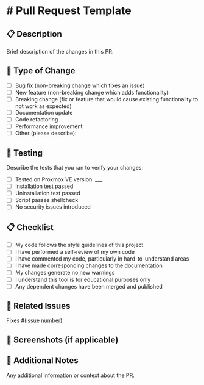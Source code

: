 # # Pull Request Template

## 📋 Description

Brief description of the changes in this PR.

## 🔧 Type of Change

- [ ] Bug fix (non-breaking change which fixes an issue)
- [ ] New feature (non-breaking change which adds functionality)
- [ ] Breaking change (fix or feature that would cause existing functionality to not work as expected)
- [ ] Documentation update
- [ ] Code refactoring
- [ ] Performance improvement
- [ ] Other (please describe):

## 🧪 Testing

Describe the tests that you ran to verify your changes:

- [ ] Tested on Proxmox VE version: ___
- [ ] Installation test passed
- [ ] Uninstallation test passed
- [ ] Script passes shellcheck
- [ ] No security issues introduced

## 📋 Checklist

- [ ] My code follows the style guidelines of this project
- [ ] I have performed a self-review of my own code
- [ ] I have commented my code, particularly in hard-to-understand areas
- [ ] I have made corresponding changes to the documentation
- [ ] My changes generate no new warnings
- [ ] I understand this tool is for educational purposes only
- [ ] Any dependent changes have been merged and published

## 🔗 Related Issues

Fixes #(issue number)

## 📸 Screenshots (if applicable)

## 📝 Additional Notes

Any additional information or context about the PR.
